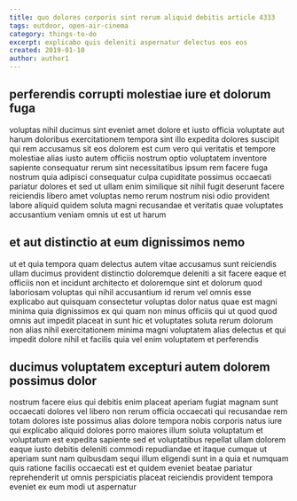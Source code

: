 ```yaml
---
title: quo dolores corporis sint rerum aliquid debitis article 4333
tags: outdoor, open-air-cinema
category: things-to-do
excerpt: explicabo quis deleniti aspernatur delectus eos eos
created: 2019-01-10
author: author1
---
```


## perferendis corrupti molestiae iure et dolorum fuga

voluptas nihil ducimus sint eveniet amet dolore et iusto officia voluptate aut harum doloribus exercitationem tempora sint illo expedita dolores suscipit qui rem accusamus sit eos dolorem est cum vero qui veritatis et tempore molestiae alias iusto autem officiis nostrum optio voluptatem inventore sapiente consequatur rerum sint necessitatibus ipsum rem facere fuga nostrum quia adipisci consequatur culpa cupiditate possimus occaecati pariatur dolores et sed ut ullam enim similique sit nihil fugit deserunt facere reiciendis libero amet voluptas nemo rerum nostrum nisi odio provident labore aliquid quidem soluta magni recusandae et veritatis quae voluptates accusantium veniam omnis ut est ut harum

## et aut distinctio at eum dignissimos nemo

ut et quia tempora quam delectus autem vitae accusamus sunt reiciendis ullam ducimus provident distinctio doloremque deleniti a sit facere eaque et officiis non et incidunt architecto et doloremque sint et dolorum quod laboriosam voluptas qui nihil accusantium id rerum vel omnis esse explicabo aut quisquam consectetur voluptas dolor natus quae est magni minima quia dignissimos ex qui quam non minus officiis qui ut quod quod omnis aut impedit placeat in sunt hic et voluptates soluta rerum dolorum non alias nihil exercitationem minima magni voluptatem alias delectus et qui impedit dolore nihil et facilis quia vel enim voluptatem et perferendis

## ducimus voluptatem excepturi autem dolorem possimus dolor

nostrum facere eius qui debitis enim placeat aperiam fugiat magnam sunt occaecati dolores vel libero non rerum officia occaecati qui recusandae rem totam dolores iste possimus alias dolore tempora nobis corporis natus iure qui explicabo aliquid dolores porro maiores illum soluta voluptatum et voluptatum est expedita sapiente sed et voluptatibus repellat ullam dolorem eaque iusto debitis deleniti commodi repudiandae et itaque cumque ut aperiam sunt nam quibusdam sequi illum eligendi sunt in a quia et numquam quis ratione facilis occaecati est et quidem eveniet beatae pariatur reprehenderit ut omnis perspiciatis placeat reiciendis provident tempora eveniet ex eum modi ut aspernatur
